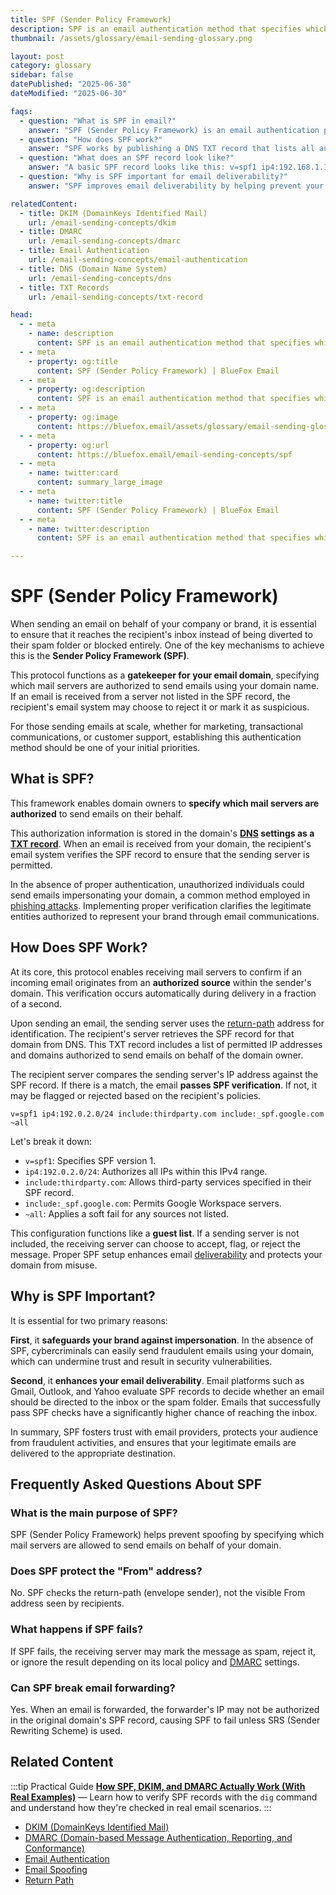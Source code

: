 ```yaml
---
title: SPF (Sender Policy Framework) 
description: SPF is an email authentication method that specifies which mail servers are authorized to send emails on behalf of your domain, helping prevent email spoofing and improving deliverability.
thumbnail: /assets/glossary/email-sending-glossary.png

layout: post
category: glossary
sidebar: false
datePublished: "2025-06-30"
dateModified: "2025-06-30"

faqs:
  - question: "What is SPF in email?"
    answer: "SPF (Sender Policy Framework) is an email authentication protocol that allows domain owners to specify which mail servers are authorized to send email on behalf of their domain. It creates a DNS record that lists authorized sending servers, helping receiving mail servers verify if an email claiming to be from your domain is legitimate."
  - question: "How does SPF work?"
    answer: "SPF works by publishing a DNS TXT record that lists all authorized IP addresses and servers that can send email from your domain. When a receiving mail server gets an email claiming to be from your domain, it checks the sending server's IP against your published SPF record. If the IP is listed, the email passes SPF authentication."
  - question: "What does an SPF record look like?"
    answer: "A basic SPF record looks like this: v=spf1 ip4:192.168.1.1 include:_spf.example.com ~all. This specifies SPF version 1, authorizes the IP address 192.168.1.1, includes all IPs authorized for example.com, and suggests a soft fail (~all) for all other sources."
  - question: "Why is SPF important for email deliverability?"
    answer: "SPF improves email deliverability by helping prevent your domain from being used in spoofing and phishing attacks. Emails that pass SPF checks are less likely to be marked as spam. Many email providers consider SPF authentication when determining whether to deliver emails to the inbox or spam folder."

relatedContent:
  - title: DKIM (DomainKeys Identified Mail)
    url: /email-sending-concepts/dkim
  - title: DMARC
    url: /email-sending-concepts/dmarc
  - title: Email Authentication
    url: /email-sending-concepts/email-authentication
  - title: DNS (Domain Name System)
    url: /email-sending-concepts/dns
  - title: TXT Records
    url: /email-sending-concepts/txt-record

head:
  - - meta
    - name: description
      content: SPF is an email authentication method that specifies which mail servers are authorized to send emails on behalf of your domain, helping prevent email spoofing and improving deliverability.
  - - meta
    - property: og:title
      content: SPF (Sender Policy Framework) | BlueFox Email
  - - meta
    - property: og:description
      content: SPF is an email authentication method that specifies which mail servers are authorized to send emails on behalf of your domain, helping prevent email spoofing and improving deliverability.
  - - meta
    - property: og:image
      content: https://bluefox.email/assets/glossary/email-sending-glossary.png
  - - meta
    - property: og:url
      content: https://bluefox.email/email-sending-concepts/spf
  - - meta
    - name: twitter:card
      content: summary_large_image
  - - meta
    - name: twitter:title
      content: SPF (Sender Policy Framework) | BlueFox Email
  - - meta
    - name: twitter:description
      content: SPF is an email authentication method that specifies which mail servers are authorized to send emails on behalf of your domain, helping prevent email spoofing and improving deliverability.

---
```

<GlossaryNavigation/>

# SPF (Sender Policy Framework)

When sending an email on behalf of your company or brand, it is essential to ensure that it reaches the recipient's inbox instead of being diverted to their spam folder or blocked entirely. One of the key mechanisms to achieve this is the **Sender Policy Framework (SPF)**.

This protocol functions as a **gatekeeper for your email domain**, specifying which mail servers are authorized to send emails using your domain name. If an email is received from a server not listed in the SPF record, the recipient's email system may choose to reject it or mark it as suspicious.

For those sending emails at scale, whether for marketing, transactional communications, or customer support, establishing this authentication method should be one of your initial priorities.

## What is SPF?

This framework enables domain owners to **specify which mail servers are authorized** to send emails on their behalf.

This authorization information is stored in the domain's **[DNS](/email-sending-concepts/dns) settings as a [TXT record](/email-sending-concepts/txt-record)**. When an email is received from your domain, the recipient's email system verifies the SPF record to ensure that the sending server is permitted.

In the absence of proper authentication, unauthorized individuals could send emails impersonating your domain, a common method employed in [phishing attacks](/email-sending-concepts/email-spoofing). Implementing proper verification clarifies the legitimate entities authorized to represent your brand through email communications.

## How Does SPF Work?

At its core, this protocol enables receiving mail servers to confirm if an incoming email originates from an **authorized source** within the sender's domain. This verification occurs automatically during delivery in a fraction of a second.

Upon sending an email, the sending server uses the [return-path](/email-sending-concepts/return-path) address for identification. The recipient's server retrieves the SPF record for that domain from DNS. This TXT record includes a list of permitted IP addresses and domains authorized to send emails on behalf of the domain owner.

The recipient server compares the sending server's IP address against the SPF record. If there is a match, the email **passes SPF verification**. If not, it may be flagged or rejected based on the recipient's policies.

`v=spf1 ip4:192.0.2.0/24 include:thirdparty.com include:_spf.google.com ~all`

Let's break it down:

- `v=spf1`: Specifies SPF version 1.
- `ip4:192.0.2.0/24`: Authorizes all IPs within this IPv4 range.
- `include:thirdparty.com`: Allows third-party services specified in their SPF record.
- `include:_spf.google.com`: Permits Google Workspace servers.
- `~all`: Applies a soft fail for any sources not listed.

This configuration functions like a **guest list**. If a sending server is not included, the receiving server can choose to accept, flag, or reject the message. Proper SPF setup enhances email [deliverability](/email-sending-concepts/deliverability) and protects your domain from misuse.

## Why is SPF Important?

It is essential for two primary reasons:

**First**, it **safeguards your brand against impersonation**. In the absence of SPF, cybercriminals can easily send fraudulent emails using your domain, which can undermine trust and result in security vulnerabilities.

**Second**, it **enhances your email deliverability**. Email platforms such as Gmail, Outlook, and Yahoo evaluate SPF records to decide whether an email should be directed to the inbox or the spam folder. Emails that successfully pass SPF checks have a significantly higher chance of reaching the inbox.

In summary, SPF fosters trust with email providers, protects your audience from fraudulent activities, and ensures that your legitimate emails are delivered to the appropriate destination.

## Frequently Asked Questions About SPF

### What is the main purpose of SPF?

SPF (Sender Policy Framework) helps prevent spoofing by specifying which mail servers are allowed to send emails on behalf of your domain.

### Does SPF protect the "From" address?

No. SPF checks the return-path (envelope sender), not the visible From address seen by recipients.

### What happens if SPF fails?

If SPF fails, the receiving server may mark the message as spam, reject it, or ignore the result depending on its local policy and [DMARC](/email-sending-concepts/dmarc) settings.

### Can SPF break email forwarding?

Yes. When an email is forwarded, the forwarder's IP may not be authorized in the original domain's SPF record, causing SPF to fail unless SRS (Sender Rewriting Scheme) is used.

## Related Content

:::tip Practical Guide
**[How SPF, DKIM, and DMARC Actually Work (With Real Examples)](/posts/how-spf-dkim-and-dmarc-actually-work-with-real-examples)** — Learn how to verify SPF records with the `dig` command and understand how they're checked in real email scenarios.
:::

- [DKIM (DomainKeys Identified Mail)](/email-sending-concepts/dkim)
- [DMARC (Domain-based Message Authentication, Reporting, and Conformance)](/email-sending-concepts/dmarc)
- [Email Authentication](/email-sending-concepts/email-authentication)
- [Email Spoofing](/email-sending-concepts/email-spoofing)
- [Return Path](/email-sending-concepts/return-path)

<GlossaryCTA />
